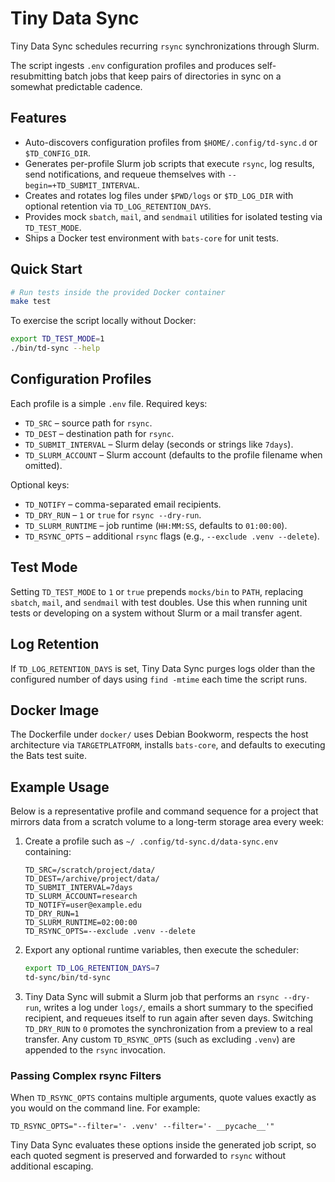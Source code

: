 # Tiny Data Sync

Tiny Data Sync schedules recurring `rsync` synchronizations through Slurm.

The script ingests `.env` configuration profiles and produces self-resubmitting batch jobs that keep pairs of directories in sync on a somewhat predictable cadence.

## Features

- Auto-discovers configuration profiles from `$HOME/.config/td-sync.d` or `$TD_CONFIG_DIR`.
- Generates per-profile Slurm job scripts that execute `rsync`, log results, send notifications, and requeue themselves with `--begin=+TD_SUBMIT_INTERVAL`.
- Creates and rotates log files under `$PWD/logs` or `$TD_LOG_DIR` with optional retention via `TD_LOG_RETENTION_DAYS`.
- Provides mock `sbatch`, `mail`, and `sendmail` utilities for isolated testing via `TD_TEST_MODE`.
- Ships a Docker test environment with `bats-core` for unit tests.

## Quick Start

```bash
# Run tests inside the provided Docker container
make test
```

To exercise the script locally without Docker:

```bash
export TD_TEST_MODE=1
./bin/td-sync --help
```

## Configuration Profiles

Each profile is a simple `.env` file. Required keys:

- `TD_SRC` – source path for `rsync`.
- `TD_DEST` – destination path for `rsync`.
- `TD_SUBMIT_INTERVAL` – Slurm delay (seconds or strings like `7days`).
- `TD_SLURM_ACCOUNT` – Slurm account (defaults to the profile filename when omitted).

Optional keys:

- `TD_NOTIFY` – comma-separated email recipients.
- `TD_DRY_RUN` – `1` or `true` for `rsync --dry-run`.
- `TD_SLURM_RUNTIME` – job runtime (`HH:MM:SS`, defaults to `01:00:00`).
- `TD_RSYNC_OPTS` – additional `rsync` flags (e.g., `--exclude .venv --delete`).

## Test Mode

Setting `TD_TEST_MODE` to `1` or `true` prepends `mocks/bin` to `PATH`, replacing `sbatch`, `mail`, and `sendmail` with test doubles. Use this when running unit tests or developing on a system without Slurm or a mail transfer agent.

## Log Retention

If `TD_LOG_RETENTION_DAYS` is set, Tiny Data Sync purges logs older than the configured number of days using `find -mtime` each time the script runs.

## Docker Image

The Dockerfile under `docker/` uses Debian Bookworm, respects the host architecture via `TARGETPLATFORM`, installs `bats-core`, and defaults to executing the Bats test suite.

## Example Usage

Below is a representative profile and command sequence for a project that mirrors data from a scratch volume to a long-term storage area every week:

1. Create a profile such as `~/ .config/td-sync.d/data-sync.env` containing:

	```env
	TD_SRC=/scratch/project/data/
	TD_DEST=/archive/project/data/
	TD_SUBMIT_INTERVAL=7days
	TD_SLURM_ACCOUNT=research
	TD_NOTIFY=user@example.edu
	TD_DRY_RUN=1
	TD_SLURM_RUNTIME=02:00:00
	TD_RSYNC_OPTS=--exclude .venv --delete
	```

2. Export any optional runtime variables, then execute the scheduler:

	```bash
	export TD_LOG_RETENTION_DAYS=7
	td-sync/bin/td-sync
	```

3. Tiny Data Sync will submit a Slurm job that performs an `rsync --dry-run`, writes a log under `logs/`, emails a short summary to the specified recipient, and requeues itself to run again after seven days. Switching `TD_DRY_RUN` to `0` promotes the synchronization from a preview to a real transfer. Any custom `TD_RSYNC_OPTS` (such as excluding `.venv`) are appended to the `rsync` invocation.

### Passing Complex rsync Filters

When `TD_RSYNC_OPTS` contains multiple arguments, quote values exactly as you would on the command line. For example:

```env
TD_RSYNC_OPTS="--filter='- .venv' --filter='- __pycache__'"
```

Tiny Data Sync evaluates these options inside the generated job script, so each quoted segment is preserved and forwarded to `rsync` without additional escaping.

